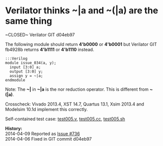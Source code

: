 
Verilator thinks ~|a and ~(|a) are the same thing
=================================================

~CLOSED~ Verilator GIT d04eb97

The following module should return **4'b0000** or **4'b0001** but Verilator
GIT fb4928b returns **4'b1111** or **4'b1110** instead.

    :::Verilog
    module issue_034(a, y);
      input [3:0] a;
      output [3:0] y;
      assign y = ~|a;
    endmodule

Note: The **~|** in **~|a** is the nor reduction operator. This is different
from **~(|a)**.

Crosscheck: Vivado 2013.4, XST 14.7, Quartus 13.1, Xsim 2013.4 and Modelsim
10.1d implement this correctly.

Self-contained test case:
[test005.v](http://svn.clifford.at/handicraft/2014/verilatortest/test005.v),
[test005.cc](http://svn.clifford.at/handicraft/2014/verilatortest/test005.cc),
[test005.sh](http://svn.clifford.at/handicraft/2014/verilatortest/test005.sh)

**History:**  
2014-04-09 Reported as [Issue #736](http://www.veripool.org/issues/736-Verilator-Verilator-thinks-a-and-a-are-the-same-thing)  
2014-04-06 Fixed in GIT commit d04eb97
